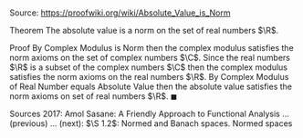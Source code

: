 # 

Source: https://proofwiki.org/wiki/Absolute_Value_is_Norm

Theorem
The absolute value is a norm on the set of real numbers $\R$.


Proof
By Complex Modulus is Norm then the complex modulus satisfies the norm axioms on the set of complex numbers $\C$.
Since the real numbers $\R$ is a subset of the complex numbers $\C$ then the complex modulus satisfies the norm axioms on the real numbers $\R$.
By Complex Modulus of Real Number equals Absolute Value then the absolute value satisfies the norm axioms on set of real numbers $\R$.
$\blacksquare$


Sources
2017: Amol Sasane: A Friendly Approach to Functional Analysis ... (previous) ... (next): $\S 1.2$: Normed and Banach spaces. Normed spaces




